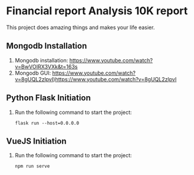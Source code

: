 
# Financial report Analysis 10K report

This project does amazing things and makes your life easier.

## Mongodb Installation

1. Mongodb installation:
https://www.youtube.com/watch?v=BwVOIRX3VXk&t=163s
2. Mongodb GUI:
https://www.youtube.com/watch?v=8gUQL2zlpvI)https://www.youtube.com/watch?v=8gUQL2zlpvI

## Python Flask Initiation

1. Run the following command to start the project:
   ```
   flask run --host=0.0.0.0
   ```

## VueJS Initiation

1. Run the following command to start the project:
   ```
   npm run serve
   ```
